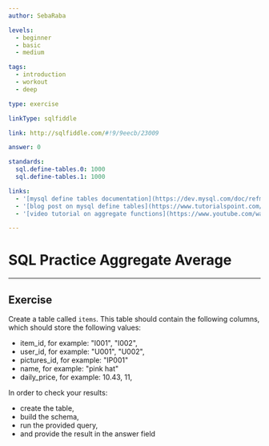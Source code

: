 ```yaml
---
author: SebaRaba

levels:
  - beginner
  - basic
  - medium

tags:
  - introduction
  - workout
  - deep

type: exercise

linkType: sqlfiddle

link: http://sqlfiddle.com/#!9/9eecb/23009

answer: 0

standards:
  sql.define-tables.0: 1000
  sql.define-tables.1: 1000

links:
  - '[mysql define tables documentation](https://dev.mysql.com/doc/refman/5.7/en/creating-tables.html){website}'
  - '[blog post on mysql define tables](https://www.tutorialspoint.com/mysql/mysql-create-tables.htm){website}'
  - '[video tutorial on aggregate functions](https://www.youtube.com/watch?v=cQjyBDF2MF4){video}'

---
```

# SQL Practice Aggregate Average

---        
## Exercise

Create a table called `items`. This table should contain the following columns, which should store the following values:
- item_id, for example:  "I001", "I002",
- user_id, for example: "U001", "U002",
- pictures_id, for example: "IP001"
- name, for example: "pink hat"
- daily_price, for example: 10.43, 11,

In order to check your results:
- create the table,
- build the schema,
- run the provided query,
- and provide the result in the answer field
